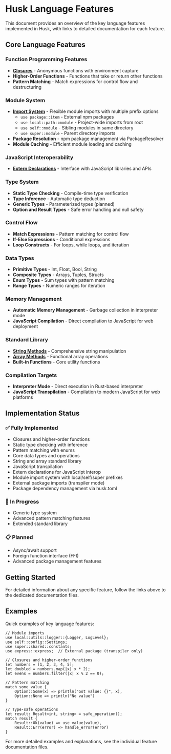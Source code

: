 # Husk Language Features

This document provides an overview of the key language features implemented in Husk, with links to detailed documentation for each feature.

## Core Language Features

### Function Programming Features

- **[Closures](language_features/CLOSURES.md)** - Anonymous functions with environment capture
- **Higher-Order Functions** - Functions that take or return other functions
- **Pattern Matching** - Match expressions for control flow and destructuring

### Module System

- **[Import System](language_features/MODULE_SYSTEM.md)** - Flexible module imports with multiple prefix options
  - `use package::item` - External npm packages
  - `use local::path::module` - Project-wide imports from root
  - `use self::module` - Sibling modules in same directory
  - `use super::module` - Parent directory imports
- **Package Resolution** - npm package management via PackageResolver
- **Module Caching** - Efficient module loading and caching

### JavaScript Interoperability

- **[Extern Declarations](language_features/EXTERN_DECLARATIONS.md)** - Interface with JavaScript libraries and APIs

### Type System

- **Static Type Checking** - Compile-time type verification
- **Type Inference** - Automatic type deduction
- **Generic Types** - Parameterized types (planned)
- **Option and Result Types** - Safe error handling and null safety

### Control Flow

- **Match Expressions** - Pattern matching for control flow
- **If-Else Expressions** - Conditional expressions
- **Loop Constructs** - For loops, while loops, and iteration

### Data Types

- **Primitive Types** - Int, Float, Bool, String
- **Composite Types** - Arrays, Tuples, Structs
- **Enum Types** - Sum types with pattern matching
- **Range Types** - Numeric ranges for iteration

### Memory Management

- **Automatic Memory Management** - Garbage collection in interpreter mode
- **JavaScript Compilation** - Direct compilation to JavaScript for web deployment

### Standard Library

- **[String Methods](../STANDARD_LIBRARY_PLAN.md#string-methods)** - Comprehensive string manipulation
- **[Array Methods](../STANDARD_LIBRARY_PLAN.md#array-methods)** - Functional array operations
- **Built-in Functions** - Core utility functions

### Compilation Targets

- **Interpreter Mode** - Direct execution in Rust-based interpreter
- **JavaScript Transpilation** - Compilation to modern JavaScript for web platforms

## Implementation Status

### ✅ Fully Implemented
- Closures and higher-order functions
- Static type checking with inference
- Pattern matching with enums
- Core data types and operations
- String and array standard library
- JavaScript transpilation
- Extern declarations for JavaScript interop
- Module import system with local/self/super prefixes
- External package imports (transpiler mode)
- Package dependency management via husk.toml

### 🚧 In Progress
- Generic type system
- Advanced pattern matching features
- Extended standard library

### 📋 Planned
- Async/await support
- Foreign function interface (FFI)
- Advanced package management features

## Getting Started

For detailed information about any specific feature, follow the links above to the dedicated documentation files.

## Examples

Quick examples of key language features:

```husk
// Module imports
use local::utils::logger::{Logger, LogLevel};
use self::config::Settings;
use super::shared::constants;
use express::express;  // External package (transpiler only)

// Closures and higher-order functions
let numbers = [1, 2, 3, 4, 5];
let doubled = numbers.map(|x| x * 2);
let evens = numbers.filter(|x| x % 2 == 0);

// Pattern matching
match some_value {
    Option::Some(x) => println("Got value: {}", x),
    Option::None => println("No value")
}

// Type-safe operations
let result: Result<int, string> = safe_operation();
match result {
    Result::Ok(value) => use_value(value),
    Result::Err(error) => handle_error(error)
}
```

For more detailed examples and explanations, see the individual feature documentation files.